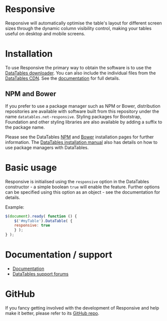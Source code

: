 # Responsive

Responsive will automatically optimise the table's layout for different screen sizes through the dynamic column visibility control, making your tables useful on desktop and mobile screens.


# Installation

To use Responsive the primary way to obtain the software is to use the [DataTables downloader](//datatables.net/download). You can also include the individual files from the [DataTables CDN](//cdn.datatables.net). See the [documentation](http://datatables.net/extensions/responsive/) for full details.

## NPM and Bower

If you prefer to use a package manager such as NPM or Bower, distribution repositories are available with software built from this repository under the name `datatables.net-responsive`. Styling packages for Bootstrap, Foundation and other styling libraries are also available by adding a suffix to the package name.

Please see the DataTables [NPM](//datatables.net/download/npm) and [Bower](//datatables.net/download/bower) installation pages for further information. The [DataTables installation manual](//datatables.net/manual/installation) also has details on how to use package managers with DataTables.


# Basic usage

Responsive is initialised using the `responsive` option in the DataTables constructor - a simple boolean `true` will enable the feature. Further options can be specified using this option as an object - see the documentation for details.

Example:

```js
$(document).ready( function () {
    $('#myTable').DataTable( {
	responsive: true
    } );
} );
```


# Documentation / support

* [Documentation](https://datatables.net/extensions/responsive/)
* [DataTables support forums](http://datatables.net/forums)


# GitHub

If you fancy getting involved with the development of Responsive and help make it better, please refer to its [GitHub repo](https://github.com/DataTables/Responsive).
